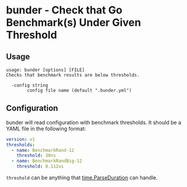# bunder - Check that Go Benchmark(s) Under Given Threshold

## Usage

```
usage: bunder [options] [FILE]
Checks that benchmark results are below thresholds.

  -config string
    	config file name (default ".bunder.yml")
```


## Configuration

bunder will read configuration with benchmark thresholds. It should be a YAML file in the following format:

```yaml
version: v1
thresholds:
  - name: BenchmarkRand-12
    threshold: 30ns
  - name: BenchmarkRandBig-12
    threshold: 0.112us
```

`threshold` can be anything that [time.ParseDuration](https://pkg.go.dev/time#ParseDuration) can handle.
